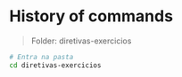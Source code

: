 # History of commands

> Folder: diretivas-exercicios

```bash
# Entra na pasta
cd diretivas-exercicios
```